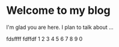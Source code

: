 # Welcome to my blog

I'm glad you are here. I plan to talk about ...

fdsffff
fdffdf
1
2
3
4
5
6
7
8
9
0
